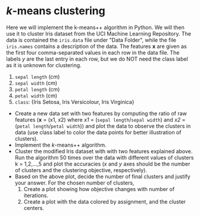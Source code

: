# *k*-means clustering

Here we will implement the k-means++ algorithm in Python. We will then use it to cluster Iris dataset from the UCI Machine Learning Repository. The data is contained the ```iris.data``` file under "Data Folder", while the file ```iris.names``` contains a description of the data. The features **x** are given as the first four comma-separated values in each row in the data file. The labels *y* are the last entry in each row, but we do NOT need the class label as it is unknown for clustering.
1. ```sepal length``` (cm)
2. ```sepal width``` (cm)
3. ```petal length``` (cm)
4. ```petal width``` (cm)
5. ```class```: {Iris Setosa, Iris Versicolour, Iris Virginica}

- Create a new data set with two features by computing the ratio of raw features (**x** = (x1, x2) where *x1* = (```sepal length```/```sepal width```) and *x2* = (```petal length```/```petal width```)) and plot the data to observe the clusters in data (use class label to color the data points for better illustration of clusters).
- Implement the *k*-means++ algorithm.
- Cluster the modified Iris dataset with with two features explained above. Run the algorithm 50 times over the data with different values of clusters k = 1,2,...,5 and plot the accuracies (*x* and *y* axes should be the number of clusters and the clustering objective, respectively).
- Based on the above plot, decide the number of final clusters and justify your answer. For the chosen number of clusters,
  1. Create a plot showing how objective changes with number of iterations.
  2. Create a plot with the data colored by assignment, and the cluster centers.
